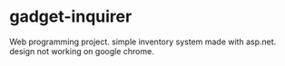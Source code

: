 # gadget-inquirer
Web programming project.
simple inventory system made with asp.net.
design not working on google chrome.
